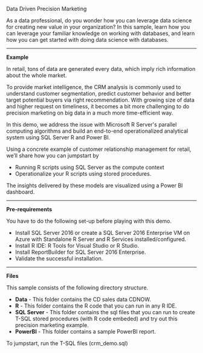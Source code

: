 ﻿Data Driven Precision Marketing

As a data professional, do you wonder how you can leverage data science for creating new value in your organization? In this sample, learn how you can leverage your familiar knowledge on working with databases, and learn how you can get started with doing data science with databases.

----------

**Example**

In retail, tons of data are generated every data, which imply rich information about the whole market. 

To provide market intelligence, the CRM analysis is commonly used to understand customer segmentation, predict customer behavior and better target potential buyers via right recommendation. With growing size of data and higher request on timeliness, it becomes a bit more challenging to do precision marketing on big data in a much more time-efficient way. 

In this demo, we address the issue with Microsoft R Server's parallel computing algorithms and build an end-to-end operationalized analytical system using SQL Server R and Power BI.

Using a concrete example of customer relationship management for retail, we’ll share how you can jumpstart by

- Running R scripts using SQL Server as the compute context
- Operationalize your R scripts using stored procedures. 

The insights delivered by these models are visualized using a Power BI dashboard.

----------

**Pre-requirements**

You have to do the following set-up before playing with this demo.

- Install SQL Server 2016 or create a SQL Server 2016 Enterprise VM on Azure with Standalone R Server and R Services installed/configured. 
- Install R IDE: R Tools for Visual Studio or R Studio.
- Install ReportBuilder for SQL Server 2016 Enterprise.
- Validate the successful installation.

----------

**Files**

This sample consists of the following directory structure.

- **Data** - This folder contains the CD sales data CDNOW.
- **R** - This folder contains the R code that you can run in any R IDE.
- **SQL Server** - This folder contains the sql files that you can run to create T-SQL stored procedures (with R code embeded) and try out this precision marketing example. 
- **PowerBI** - This folder contains a sample PowerBI report. 

To jumpstart, run the T-SQL files (crm_demo.sql)






